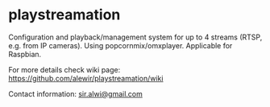 # playstreamation

Configuration and playback/management system for up to 4 streams (RTSP, e.g. from IP cameras). Using popcornmix/omxplayer. Applicable for Raspbian.

For more details check wiki page: https://github.com/alewir/playstreamation/wiki

Contact information: sir.alwi@gmail.com
